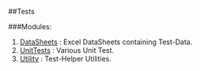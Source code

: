 ﻿##Tests

###Modules:

1. [DataSheets](DataSheet\DataSheets.mkd) : Excel DataSheets containing Test-Data.
2. [UnitTests](Tests\UnitTests.mkd) : Various Unit Test.
3. [Utility](Tests\TestHelper.mkd) : Test-Helper Utilities.